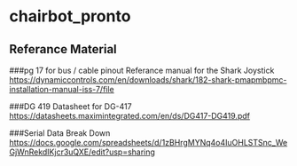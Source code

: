 # chairbot_pronto

## Referance Material

###pg 17 for bus / cable pinout
Referance manual for the Shark Joystick
https://dynamiccontrols.com/en/downloads/shark/182-shark-pmapmbpmc-installation-manual-iss-7/file

###DG 419
Datasheet for DG-417
https://datasheets.maximintegrated.com/en/ds/DG417-DG419.pdf

###Serial Data Break Down
https://docs.google.com/spreadsheets/d/1zBHrgMYNq4o4IuOHLSTSnc_WeGjWnRekdIKjcr3uQXE/edit?usp=sharing